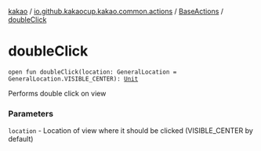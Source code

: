 [kakao](../../index.md) / [io.github.kakaocup.kakao.common.actions](../index.md) / [BaseActions](index.md) / [doubleClick](./double-click.md)

# doubleClick

`open fun doubleClick(location: GeneralLocation = GeneralLocation.VISIBLE_CENTER): `[`Unit`](https://kotlinlang.org/api/latest/jvm/stdlib/kotlin/-unit/index.html)

Performs double click on view

### Parameters

`location` - Location of view where it should be clicked (VISIBLE_CENTER by default)
